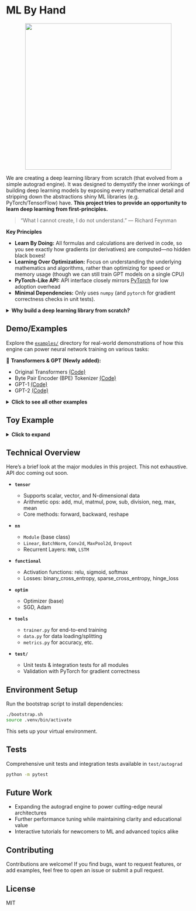 # ML By Hand

<div align="center">
<img src="https://github.com/user-attachments/assets/0655f743-6bb0-46c8-9cdf-ec3a8c84058a" width="400" height="400">
</div>



We are creating a deep learning library from scratch (that evolved from a simple autograd engine). It was designed to demystify the inner workings of building deep learning models by exposing every mathematical detail and stripping down the abstractions shiny ML libraries (e.g. PyTorch/TensorFlow) have. **This project tries to provide an opportunity to learn deep learning from first-principles.**


> “What I cannot create, I do not understand.”
> — Richard Feynman

**Key Principles**
  - **Learn By Doing:** All formulas and calculations are derived in code, so you see exactly how gradients (or derivatives) are computed—no hidden black boxes!
  - **Learning Over Optimization:** Focus on understanding the underlying mathematics and algorithms, rather than optimizing for speed or memory usage (though we can still train GPT models on a single CPU)
  - **PyTorch-Like API:** API interface closely mirrors [PyTorch](https://github.com/pytorch/pytorch/tree/main) for low adoption overhead
  - **Minimal Dependencies:** Only uses `numpy` (and `pytorch` for gradient correctness checks in unit tests).

<details>
  <summary><strong>Why build a deep learning library from scratch?</strong></summary>

  This project initially took inspiration from [Micrograd](https://github.com/karpathy/micrograd/tree/master), which was trying to build an **Autograd** ([Wikipedia](https://en.wikipedia.org/wiki/Automatic_differentiation)) engine from scratch for educational purposes. An autograd engine computes exact derivatives by tracking computations and applying the chain rule systematically. It enables neural networks to learn from errors and adjust parameters automatically. That's the core of deep learning. Then I started to add more features since everything seemed very straightforward after I had the initial building blocks (i.e. Tensor-level operations) implemented.

  The primary motivation is to learn about neural networks from scratch and from first principles. There are many good ML libraries out there (e.g. Tensorflow, PyTorch, Scikit-learn, etc.) that are well-optimized and have a lot of features. But they often introduce lots of abstractions, which hide the underlying concepts and make it difficult to understand how they work. I believe, to better utilize those abstractions/libraries, we must first understand how everything works from the ground up. This is the guiding principle for this project. All mathematical and calculus operations are explicitly derived in the code without abstraction. Also, debugging a neural network, especially the `backward()` implementations of various functions (e.g. loss, and activation), offers a rewarding learning experience.

  The goal is to keep the API interface as close as possible to PyTorch to reduce extra onboarding overhead and utilize it to validate correctness.


</details>

## **Demo/Examples**

Explore the [`examples/`](https://github.com/workofart/ml-by-hand/tree/main/examples) directory for real-world demonstrations of how this engine can power neural network training on various tasks:

📌 **Transformers & GPT (Newly added):**
  - Original Transformers [(Code)](https://github.com/workofart/ml-by-hand/blob/main/examples/transformers.py)
  - Byte Pair Encoder (BPE) Tokenizer [(Code)](https://github.com/workofart/ml-by-hand/blob/main/autograd/text/tokenizer.py)
  - GPT-1 [(Code)](https://github.com/workofart/ml-by-hand/blob/main/examples/gpt-1.py)
  - GPT-2 [(Code)](https://github.com/workofart/ml-by-hand/blob/main/examples/gpt-2.py)

<details>
  <summary><strong>Click to see all other examples</strong></summary>

- **Regression** [(Code)](https://github.com/workofart/ml-by-hand/blob/c19a4a18349a4eec9084793cbdfca02195e594b6/test/autograd/test_train.py#L31)

- **Binary Classification:**
  - MNIST (One vs Rest) [(Code)](https://github.com/workofart/ml-by-hand/blob/c19a4a18349a4eec9084793cbdfca02195e594b6/examples/mnist.py#L100)
  - Breast Cancer [(Code)](https://github.com/workofart/ml-by-hand/blob/c19a4a18349a4eec9084793cbdfca02195e594b6/test/autograd/test_train.py#L17)

- **Multi-Class Classification:**
  - MNIST [(Code)](https://github.com/workofart/ml-by-hand/blob/c19a4a18349a4eec9084793cbdfca02195e594b6/examples/mnist.py#L35)
  - CIFAR-10/CIFAR-100 [(Code)](https://github.com/workofart/ml-by-hand/blob/c19a4a18349a4eec9084793cbdfca02195e594b6/examples/cifar.py#L14)

- **Convolutional Neural Networks:**
  - MNIST [(Code)](https://github.com/workofart/ml-by-hand/blob/c19a4a18349a4eec9084793cbdfca02195e594b6/examples/mnist.py#L55)
  - CIFAR-10/CIFAR-100 [(Code)](https://github.com/workofart/ml-by-hand/blob/c19a4a18349a4eec9084793cbdfca02195e594b6/examples/cifar.py#L54)

- **Residual Neural Networks:**
  - MNIST [(Code)](https://github.com/workofart/ml-by-hand/blob/c19a4a18349a4eec9084793cbdfca02195e594b6/examples/mnist.py#L17)
  - CIFAR-10/CIFAR-100 [(Code)](https://github.com/workofart/ml-by-hand/blob/c19a4a18349a4eec9084793cbdfca02195e594b6/examples/cifar.py#L36)

- **RNN + LSTM:**
  - Movie Sentiment Analysis [(Code)](https://github.com/workofart/ml-by-hand/blob/main/examples/movie_sentiment.py)

- **Neural Turing Machine (LSTM Controller):**
  - Copy Tasks [(Code)](https://github.com/workofart/ml-by-hand/blob/main/examples/neural_turing_machine.py)

- **Sequence-to-Sequence:**
  - WikiSum [(Code)](https://github.com/workofart/ml-by-hand/blob/main/examples/seq2seq.py)
</details>


## Toy Example
<details>
  <summary><strong>Click to expand</strong></summary>

```python
from autograd.tensor import Tensor
from autograd.nn import Linear, Module
from autograd.optim import SGD
import numpy as np

class SimpleNN(Module):
    def __init__(self, input_dim, output_dim):
        super().__init__()
        # A single linear layer (input_dim -> output_dim).
        # Mathematically: fc(x) = xW^T + b
        # where W is weight and b is bias.
        self.fc = Linear(input_dim, output_dim)

    def forward(self, x):
        # Simply compute xW^T + b without any additional activation.
        return self.fc(x)

# Create a sample input tensor x with shape (1, 3).
# 'requires_grad=True' means we want to track gradients for x.
x = Tensor([[-1.0, 0.0, 2.0]], requires_grad=True)

# We want the output to get close to 1.0 over time.
y_true = 1.0

# Initialize the simple neural network.
# This layer has a weight matrix W of shape (3, 1) and a bias of shape (1,).
model = SimpleNN(input_dim=3, output_dim=1)

# Use SGD with a learning rate of 0.03
optimizer = SGD(model.parameters, lr=0.03)

for epoch in range(20):
    # Reset (zero out) all accumulated gradients before each update.
    optimizer.zero_grad()

    # --- Forward pass ---
    # prediction = xW^T + b
    y_pred = model(x)
    print(f"Epoch {epoch}: {y_pred}")

    # Define a simple mean squared error function
    loss = ((y_pred - y_true) ** 2).mean()

    # --- Backward pass ---
    # Ultimately we need to compute the gradient of the loss with respect to the weights
    # Specifically, if Loss = (pred - 1)^2, then:
    #   dL/d(pred) = 2 * (pred - 1)
    #   d(pred)/dW = d(xW^T + b) / dW = x^T
    # By chain rule, dL/dW = dL/d(pred) * d(pred)/dW = [2 * (pred - 1)] * x^T
    loss.backward()

    # --- Update weights ---
    optimizer.step()

# See the computed gradients for the linear layer’s weight matrix:
weights = model.fc.parameters["weight"].data
bias = model.fc.parameters["bias"].data
gradient = model.fc.parameters["weight"].grad
print("[After Training] Gradients for fc weights:", gradient)
print("[After Training] layer weights:", weights)
print("[After Training] layer bias:", bias)
assert np.isclose(x.data @ weights + bias, y_true)
```
</details>

## **Technical Overview**

Here’s a brief look at the major modules in this project. This not exhaustive. API doc coming out soon.
- **`tensor`**
  - Supports scalar, vector, and N-dimensional data
  - Arithmetic ops: add, mul, matmul, pow, sub, division, neg, max, mean
  - Core methods: forward, backward, reshape

- **`nn`**
  - `Module` (base class)
  - `Linear`, `BatchNorm`, `Conv2d`, `MaxPool2d`, `Dropout`
  - Recurrent Layers: `RNN`, `LSTM`

- **`functional`**
  - Activation functions: relu, sigmoid, softmax
  - Losses: binary_cross_entropy, sparse_cross_entropy, hinge_loss

- **`optim`**
  - Optimizer (base)
  - SGD, Adam

- **`tools`**
  - `trainer.py` for end-to-end training
  - `data.py` for data loading/splitting
  - `metrics.py` for accuracy, etc.

- **`test/`**
  - Unit tests & integration tests for all modules
  - Validation with PyTorch for gradient correctness

## **Environment Setup**

Run the bootstrap script to install dependencies:
```bash
./bootstrap.sh
source .venv/bin/activate
```
This sets up your virtual environment.

## Tests
Comprehensive unit tests and integration tests available in `test/autograd`

```bash
python -m pytest
```

## Future Work

- Expanding the autograd engine to power cutting-edge neural architectures
- Further performance tuning while maintaining clarity and educational value
- Interactive tutorials for newcomers to ML and advanced topics alike

## Contributing
Contributions are welcome! If you find bugs, want to request features, or add examples, feel free to open an issue or submit a pull request.

## License
MIT
